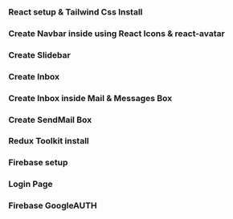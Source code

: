### React setup & Tailwind Css Install
### Create Navbar inside using React Icons & react-avatar
### Create Slidebar 
### Create Inbox
### Create Inbox inside Mail & Messages Box 
### Create SendMail Box
### Redux Toolkit install
### Firebase setup 
### Login Page
### Firebase GoogleAUTH
###